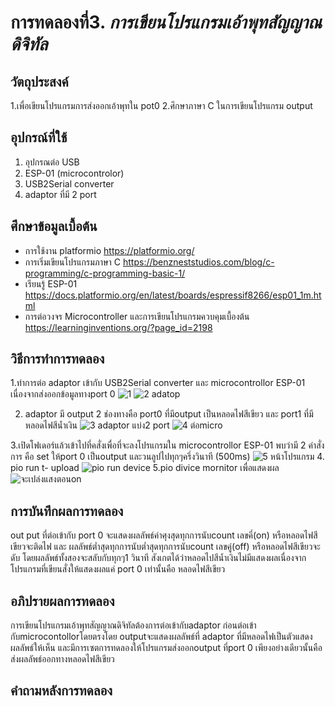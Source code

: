 # การทดลองที่3. _การเขียนโปรแกรมเอ้าพุทสัญญาณดิจิทัล_

## วัตถุประสงค์
1.เพื่อเขียนโปรแกรมการส่งออกเอ้าพุทใน pot0
2.ศึกษาภาษา C ในการเขียนโปรแกรม output
## อุปกรณ์ที่ใช้
1. อุปกรณต่อ USB
2. ESP-01 (microcontrolor)
3. USB2Serial converter
4. adaptor ที่มี 2 port 
## ศึกษาข้อมูลเบื้อต้น
* การใช้งาน platformio https://platformio.org/
* การเริ่มเขียนโปรแกรมภาษา C https://benzneststudios.com/blog/c-programming/c-programming-basic-1/
* เรียนรู้ ESP-01   https://docs.platformio.org/en/latest/boards/espressif8266/esp01_1m.html
* การต่อวงจร Microcontroller และการเขียนโปรแกรมควบคุมเบื้องต้น https://learninginventions.org/?page_id=2198
## วิธีการทำการทดลอง
1.ทำการต่อ adaptor เข้ากับ USB2Serial converter และ microcontrollor ESP-01 เนื่องจากส่งออกข้อมูลทางport 0
![1](https://user-images.githubusercontent.com/80879653/111967951-37be3900-8b2b-11eb-859d-2fb92a257cb2.png)
![2 adatop](https://user-images.githubusercontent.com/80879653/111968168-76ec8a00-8b2b-11eb-976b-60961352996c.png)

2. adaptor มี output 2 ช่องทางคือ port0 ที่มีoutput  เป็นหลอดไฟสีเขียว และ port1 ที่มีหลอดไฟสีน้ำเงิน
![3 adaptor แบ่ง2 port](https://user-images.githubusercontent.com/80879653/111968197-7ce26b00-8b2b-11eb-9720-bf285dd0acc2.png)
![4 ต่อmicro](https://user-images.githubusercontent.com/80879653/111968443-bca95280-8b2b-11eb-9bed-1598b1ce050d.png)

3.เปิดโฟเดอร์แล้วเข้าไปที่คสั่งเพื่อที่จะลงโปรแกรมใน microcontrollor ESP-01 พบว่ามี 2 คำสั่งการ คือ set ให้port 0 เป็นoutput และวนลูปไปทุกๆครึ่งวินาที (500ms)
![5 หน้าโปรแกรม](https://user-images.githubusercontent.com/80879653/111969219-92a46000-8b2c-11eb-804b-d044cbe22bba.png)
4. pio run t- upload
![pio run device](https://user-images.githubusercontent.com/80879653/111969311-abad1100-8b2c-11eb-8931-81ffde63618e.png)
5.pio divice mornitor เพื่อแสดงผล
![จะเปล่งแสงตอนon](https://user-images.githubusercontent.com/80879653/111969575-fb8bd800-8b2c-11eb-821c-3e3d105d88c1.png)

## การบันทึกผลการทดลอง
 out put ที่ต่อเข้ากับ port 0 จะแสดงผลลัพธ์ค่าศุงสุดทุกการนับcount เลขคี่(on) หรือหลอดไฟสีเขียวจะติดไฟ และ ผลลัพธ์ต่ำสุดทุกการนับต่ำสุดทุกการนับcount เลขคู่(off) หรือหลอดไฟสีเขียวจะดับ โดยผลลัพธ์ทั้งสองจะสลับกับทุกๆ1 วินาที สังเกตได้ว่าหลอดไปสีน้ำเงินไม่มีแสดงผลเนื่องจาก โปรแกรมที่เขียนสั่งให้แสดงผลแค่ port 0 เท่านั้นคือ หลอดไฟสีเขียว
 ## อภิปรายผลการทดลอง
 การเขียนโปรแกรมเอ้าพุทสัญญาณดิจิทัลต้องการต่อเข้ากับadaptor ก่อนต่อเข้ากับmicrocontollorโดยตรงโดย outputจะแสดงผลลัพธ์ที่ adaptor ที่มีหลอดไฟเป็นตัวแสดงผลลัพธ์ให้เห็น และมีการเซตการทดลองให้โปรแกรมส่งออกoutput ที่port 0 เพียงอย่างเดียวนั้นคือส่งผลลัพธ์ออกทางหลอดไฟสีเขียว
## คำถามหลังการทดลอง

